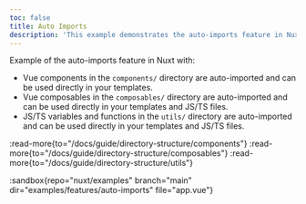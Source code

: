```yaml
---
toc: false
title: Auto Imports
description: 'This example demonstrates the auto-imports feature in Nuxt.'
---
```


Example of the auto-imports feature in Nuxt with:
- Vue components in the `components/` directory are auto-imported and can be used directly in your templates.
- Vue composables in the `composables/` directory are auto-imported and can be used directly in your templates and JS/TS files.
- JS/TS variables and functions in the `utils/` directory are auto-imported and can be used directly in your templates and JS/TS files.

:read-more{to="/docs/guide/directory-structure/components"}
:read-more{to="/docs/guide/directory-structure/composables"}
:read-more{to="/docs/guide/directory-structure/utils"}

:sandbox{repo="nuxt/examples" branch="main" dir="examples/features/auto-imports" file="app.vue"}
